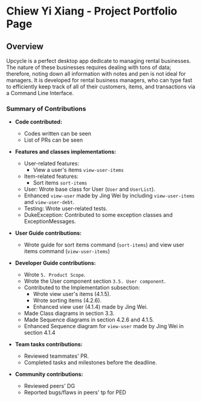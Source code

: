 # Chiew Yi Xiang - Project Portfolio Page

## Overview

Upcycle is a perfect desktop app dedicate to managing rental businesses. The nature of these businesses
requires dealing with tons of data; therefore, noting down all information with notes and pen is not ideal for managers.
It is developed for rental business managers, who can type fast to efficiently keep track of all of their customers, items,
and transactions via a Command Line Interface.

### Summary of Contributions
+ **Code contributed:**
    + Codes written can be seen 
    + List of PRs can be seen 

+ **Features and classes implementations:**
    + User-related features:
        + View a user's items `view-user-items`
    + Item-related features:
        + Sort items `sort-items`
    + User: Wrote base class for User (`User` and `UserList`).
    + Enhanced `view-user` made by Jing Wei by including `view-user-items` and `view-user-debt`.
    + Testing: Wrote user-related tests.
    + DukeException: Contributed to some exception classes and ExceptionMessages.
+ **User Guide contributions:**
    + Wrote guide for sort items command (`sort-items`) and view user items command (`view-user-items`)
+ **Developer Guide contributions:**
    + Wrote `5. Product Scope`.
    + Wrote the User component section `3.5. User component`.
    + Contributed to the Implementation subsection:
        + Wrote view user's items (4.1.5).
        + Wrote sorting items (4.2.6).
        + Enhanced view user (4.1.4) made by Jing Wei.
    + Made Class diagrams in section 3.3.
    + Made Sequence diagrams in section 4.2.6 and 4.1.5.
    + Enhanced Sequence diagram for `view-user` made by Jing Wei in section 4.1.4
+ **Team tasks contributions:**
    + Reviewed teammates' PR.
    + Completed tasks and milestones before the deadline.
+ **Community contributions:**
    + Reviewed peers' DG
    + Reported bugs/flaws in peers' tp for PED